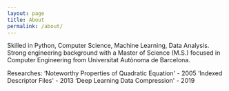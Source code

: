 ```yaml
---
layout: page
title: About
permalink: /about/
---
```


Skilled in Python, Computer Science, Machine Learning, Data Analysis. Strong engineering background with a Master of Science (M.S.) focused in Computer Engineering from Universitat Autònoma de Barcelona.

Researches:
‘Noteworthy Properties of Quadratic Equation' - 2005
‘Indexed Descriptor Files' - 2013
‘Deep Learning Data Compression' - 2019
